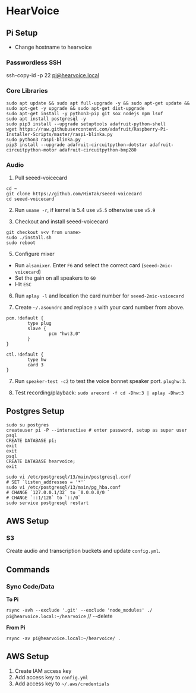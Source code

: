 # HearVoice

## Pi Setup

- Change hostname to hearvoice

### Passwordless SSH

ssh-copy-id -p 22 pi@hearvoice.local

### Core Libraries

```
sudo apt update && sudo apt full-upgrade -y && sudo apt-get update && sudo apt-get -y upgrade && sudo apt-get dist-upgrade
sudo apt-get install -y python3-pip git sox nodejs npm lsof
sudo apt install postgresql -y
sudo pip3 install --upgrade setuptools adafruit-python-shell
wget https://raw.githubusercontent.com/adafruit/Raspberry-Pi-Installer-Scripts/master/raspi-blinka.py
sudo python3 raspi-blinka.py
pip3 install --upgrade adafruit-circuitpython-dotstar adafruit-circuitpython-motor adafruit-circuitpython-bmp280
```

### Audio

1. Pull seeed-voicecard

```
cd ~
git clone https://github.com/HinTak/seeed-voicecard
cd seeed-voicecard
```

2. Run `uname -r`, if kernel is 5.4 use `v5.5` otherwise use `v5.9`

3. Checkout and install seeed-voicecard

```
git checkout v<v from uname>
sudo ./install.sh
sudo reboot
```

5. Configure mixer

- Run `alsamixer`. Enter `F6` and select the correct card (`seeed-2mic-voicecard`)
- Set the gain on all speakers to `60`
- Hit `ESC`

6. Run `aplay -l` and location the card number for `seeed-2mic-voicecard`

7. Create `~/.asoundrc` and replace `3` with your card number from above.

```
pcm.!default {
        type plug
        slave {
                pcm "hw:3,0"
        }
}

ctl.!default {
        type hw
        card 3
}

```

7. Run `speaker-test -c2` to test the voice bonnet speaker port. `plughw:3`.

8. Test recording/playback: `sudo arecord -f cd -Dhw:3 | aplay -Dhw:3`

## Postgres Setup

```
sudo su postgres
createuser pi -P --interactive # enter password, setup as super user
psql
CREATE DATABASE pi;
exit
exit
psql
CREATE DATABASE hearvoice;
exit

sudo vi /etc/postgresql/13/main/postgresql.conf
# SET `listen_addresses = '*'`
sudo vi /etc/postgresql/13/main/pg_hba.conf
# CHANGE `127.0.0.1/32` to `0.0.0.0/0 `
# CHANGE `::1/128` to `::/0`
sudo service postgresql restart
```

## AWS Setup

### S3

Create audio and transcription buckets and update `config.yml`.

## Commands

### Sync Code/Data

**To Pi**

`rsync -avh --exclude '.git' --exclude 'node_modules' ./ pi@hearvoice.local:~/hearvoice` // --delete

**From Pi**

`rsync -av pi@hearvoice.local:~/hearvoice/ .`

## AWS Setup

1. Create IAM access key
2. Add access key to `config.yml`
3. Add access key to `~/.aws/credentials`
